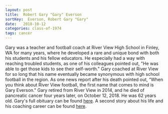 ```yaml
---
layout: post
title:  Robert Gary "Gary" Everson
sortKey:  Everson, Robert Gary "Gary"
date:   2018-10-12
categories: class-of-1974
tags: cancer
---
```

Gary was a teacher and football coach at River View High School in Finley, WA for many years, where he developed a rare and unique bond with both his students and his fellow educators. He especially had a way with reaching troubled students, as one of his colleagues pointed out, "He was able to get those kids to see their self-worth." Gary coached at River View for so long that his name eventually became synonymous with high school football in the region. As one news report after his death pointed out, “When you think about River View football, the first name that comes to mind is Gary Everson." Gary retired from River View in 2014, and he died of pancreatic cancer four years later, on October 12, 2018. He was 62 years old. Gary's full obituary can be found [here](https://tinyurl.com/y68jp7dn). A second story about his life and his coaching career can be found [here](https://tinyurl.com/y5xz68n9).
